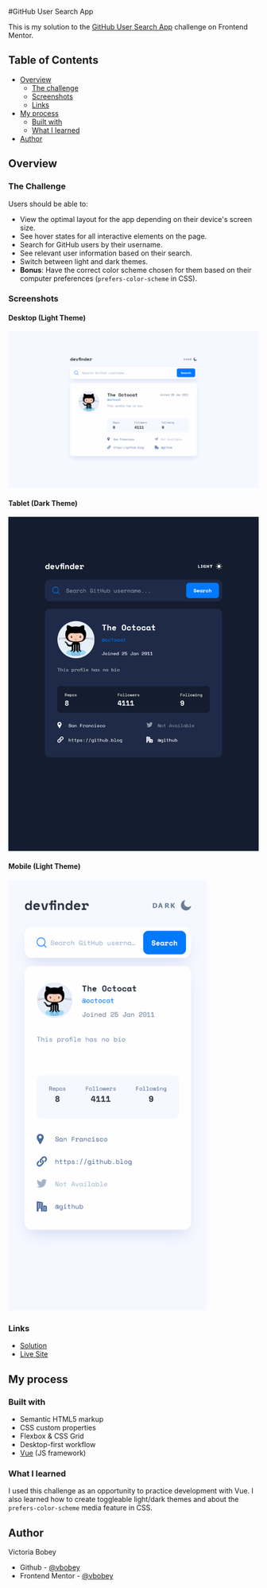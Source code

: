 #GitHub User Search App

This is my solution to the [GitHub User Search App](https://www.frontendmentor.io/challenges/github-user-search-app-Q09YOgaH6) challenge on Frontend Mentor.

## Table of Contents

- [Overview](#overview)
  - [The challenge](#the-challenge)
  - [Screenshots](#screenshot)
  - [Links](#links)
- [My process](#my-process)
  - [Built with](#built-with)
  - [What I learned](#what-i-learned)
- [Author](#author)

## Overview

### The Challenge

Users should be able to:

- View the optimal layout for the app depending on their device's screen size.
- See hover states for all interactive elements on the page.
- Search for GitHub users by their username.
- See relevant user information based on their search.
- Switch between light and dark themes.
- **Bonus**: Have the correct color scheme chosen for them based on their computer preferences (`prefers-color-scheme` in CSS).

### Screenshots

#### Desktop (Light Theme)

![Desktop with light theme](./screenshots/desktop-light.png)

#### Tablet (Dark Theme)

<img src="./screenshots/tablet-dark.png" alt="Tablet with dark theme" width="600"/>

#### Mobile (Light Theme)

<img src="./screenshots/mobile-light.png" alt="Mobile with light theme" width="400"/>

### Links

- [Solution](https://github.com/vbobey/user-search-app)
- [Live Site](https://vbobey.github.io/user-search-app/)

## My process

### Built with

- Semantic HTML5 markup
- CSS custom properties
- Flexbox & CSS Grid
- Desktop-first workflow
- [Vue](https://vuejs.org/) (JS framework)

### What I learned

I used this challenge as an opportunity to practice development with Vue. I also learned how to create toggleable light/dark themes and about the `prefers-color-scheme` media feature in CSS.

## Author

Victoria Bobey

- Github - [@vbobey](https://github.com/vbobey)
- Frontend Mentor - [@vbobey](https://www.frontendmentor.io/profile/vbobey)
